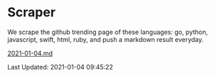 # Scraper

We scrape the github trending page of these languages: go, python, javascript, swift, html, ruby, and push a markdown result everyday.

[2021-01-04.md](https://github.com/henson/Scraper/blob/master/2021-01-04.md)

Last Updated: 2021-01-04 09:45:22